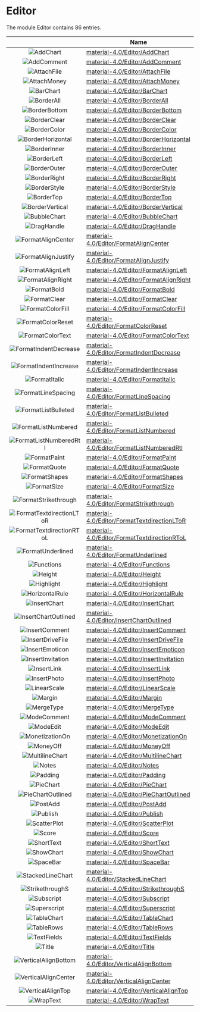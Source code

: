 # Editor

The module Editor contains 86 entries.



| |Name|
|:---:|---|
|![AddChart](../material-4.0/Editor/AddChart.element.png)|[material-4.0/Editor/AddChart](../material-4.0/Editor/AddChart.md)
|![AddComment](../material-4.0/Editor/AddComment.element.png)|[material-4.0/Editor/AddComment](../material-4.0/Editor/AddComment.md)
|![AttachFile](../material-4.0/Editor/AttachFile.element.png)|[material-4.0/Editor/AttachFile](../material-4.0/Editor/AttachFile.md)
|![AttachMoney](../material-4.0/Editor/AttachMoney.element.png)|[material-4.0/Editor/AttachMoney](../material-4.0/Editor/AttachMoney.md)
|![BarChart](../material-4.0/Editor/BarChart.element.png)|[material-4.0/Editor/BarChart](../material-4.0/Editor/BarChart.md)
|![BorderAll](../material-4.0/Editor/BorderAll.element.png)|[material-4.0/Editor/BorderAll](../material-4.0/Editor/BorderAll.md)
|![BorderBottom](../material-4.0/Editor/BorderBottom.element.png)|[material-4.0/Editor/BorderBottom](../material-4.0/Editor/BorderBottom.md)
|![BorderClear](../material-4.0/Editor/BorderClear.element.png)|[material-4.0/Editor/BorderClear](../material-4.0/Editor/BorderClear.md)
|![BorderColor](../material-4.0/Editor/BorderColor.element.png)|[material-4.0/Editor/BorderColor](../material-4.0/Editor/BorderColor.md)
|![BorderHorizontal](../material-4.0/Editor/BorderHorizontal.element.png)|[material-4.0/Editor/BorderHorizontal](../material-4.0/Editor/BorderHorizontal.md)
|![BorderInner](../material-4.0/Editor/BorderInner.element.png)|[material-4.0/Editor/BorderInner](../material-4.0/Editor/BorderInner.md)
|![BorderLeft](../material-4.0/Editor/BorderLeft.element.png)|[material-4.0/Editor/BorderLeft](../material-4.0/Editor/BorderLeft.md)
|![BorderOuter](../material-4.0/Editor/BorderOuter.element.png)|[material-4.0/Editor/BorderOuter](../material-4.0/Editor/BorderOuter.md)
|![BorderRight](../material-4.0/Editor/BorderRight.element.png)|[material-4.0/Editor/BorderRight](../material-4.0/Editor/BorderRight.md)
|![BorderStyle](../material-4.0/Editor/BorderStyle.element.png)|[material-4.0/Editor/BorderStyle](../material-4.0/Editor/BorderStyle.md)
|![BorderTop](../material-4.0/Editor/BorderTop.element.png)|[material-4.0/Editor/BorderTop](../material-4.0/Editor/BorderTop.md)
|![BorderVertical](../material-4.0/Editor/BorderVertical.element.png)|[material-4.0/Editor/BorderVertical](../material-4.0/Editor/BorderVertical.md)
|![BubbleChart](../material-4.0/Editor/BubbleChart.element.png)|[material-4.0/Editor/BubbleChart](../material-4.0/Editor/BubbleChart.md)
|![DragHandle](../material-4.0/Editor/DragHandle.element.png)|[material-4.0/Editor/DragHandle](../material-4.0/Editor/DragHandle.md)
|![FormatAlignCenter](../material-4.0/Editor/FormatAlignCenter.element.png)|[material-4.0/Editor/FormatAlignCenter](../material-4.0/Editor/FormatAlignCenter.md)
|![FormatAlignJustify](../material-4.0/Editor/FormatAlignJustify.element.png)|[material-4.0/Editor/FormatAlignJustify](../material-4.0/Editor/FormatAlignJustify.md)
|![FormatAlignLeft](../material-4.0/Editor/FormatAlignLeft.element.png)|[material-4.0/Editor/FormatAlignLeft](../material-4.0/Editor/FormatAlignLeft.md)
|![FormatAlignRight](../material-4.0/Editor/FormatAlignRight.element.png)|[material-4.0/Editor/FormatAlignRight](../material-4.0/Editor/FormatAlignRight.md)
|![FormatBold](../material-4.0/Editor/FormatBold.element.png)|[material-4.0/Editor/FormatBold](../material-4.0/Editor/FormatBold.md)
|![FormatClear](../material-4.0/Editor/FormatClear.element.png)|[material-4.0/Editor/FormatClear](../material-4.0/Editor/FormatClear.md)
|![FormatColorFill](../material-4.0/Editor/FormatColorFill.element.png)|[material-4.0/Editor/FormatColorFill](../material-4.0/Editor/FormatColorFill.md)
|![FormatColorReset](../material-4.0/Editor/FormatColorReset.element.png)|[material-4.0/Editor/FormatColorReset](../material-4.0/Editor/FormatColorReset.md)
|![FormatColorText](../material-4.0/Editor/FormatColorText.element.png)|[material-4.0/Editor/FormatColorText](../material-4.0/Editor/FormatColorText.md)
|![FormatIndentDecrease](../material-4.0/Editor/FormatIndentDecrease.element.png)|[material-4.0/Editor/FormatIndentDecrease](../material-4.0/Editor/FormatIndentDecrease.md)
|![FormatIndentIncrease](../material-4.0/Editor/FormatIndentIncrease.element.png)|[material-4.0/Editor/FormatIndentIncrease](../material-4.0/Editor/FormatIndentIncrease.md)
|![FormatItalic](../material-4.0/Editor/FormatItalic.element.png)|[material-4.0/Editor/FormatItalic](../material-4.0/Editor/FormatItalic.md)
|![FormatLineSpacing](../material-4.0/Editor/FormatLineSpacing.element.png)|[material-4.0/Editor/FormatLineSpacing](../material-4.0/Editor/FormatLineSpacing.md)
|![FormatListBulleted](../material-4.0/Editor/FormatListBulleted.element.png)|[material-4.0/Editor/FormatListBulleted](../material-4.0/Editor/FormatListBulleted.md)
|![FormatListNumbered](../material-4.0/Editor/FormatListNumbered.element.png)|[material-4.0/Editor/FormatListNumbered](../material-4.0/Editor/FormatListNumbered.md)
|![FormatListNumberedRtl](../material-4.0/Editor/FormatListNumberedRtl.element.png)|[material-4.0/Editor/FormatListNumberedRtl](../material-4.0/Editor/FormatListNumberedRtl.md)
|![FormatPaint](../material-4.0/Editor/FormatPaint.element.png)|[material-4.0/Editor/FormatPaint](../material-4.0/Editor/FormatPaint.md)
|![FormatQuote](../material-4.0/Editor/FormatQuote.element.png)|[material-4.0/Editor/FormatQuote](../material-4.0/Editor/FormatQuote.md)
|![FormatShapes](../material-4.0/Editor/FormatShapes.element.png)|[material-4.0/Editor/FormatShapes](../material-4.0/Editor/FormatShapes.md)
|![FormatSize](../material-4.0/Editor/FormatSize.element.png)|[material-4.0/Editor/FormatSize](../material-4.0/Editor/FormatSize.md)
|![FormatStrikethrough](../material-4.0/Editor/FormatStrikethrough.element.png)|[material-4.0/Editor/FormatStrikethrough](../material-4.0/Editor/FormatStrikethrough.md)
|![FormatTextdirectionLToR](../material-4.0/Editor/FormatTextdirectionLToR.element.png)|[material-4.0/Editor/FormatTextdirectionLToR](../material-4.0/Editor/FormatTextdirectionLToR.md)
|![FormatTextdirectionRToL](../material-4.0/Editor/FormatTextdirectionRToL.element.png)|[material-4.0/Editor/FormatTextdirectionRToL](../material-4.0/Editor/FormatTextdirectionRToL.md)
|![FormatUnderlined](../material-4.0/Editor/FormatUnderlined.element.png)|[material-4.0/Editor/FormatUnderlined](../material-4.0/Editor/FormatUnderlined.md)
|![Functions](../material-4.0/Editor/Functions.element.png)|[material-4.0/Editor/Functions](../material-4.0/Editor/Functions.md)
|![Height](../material-4.0/Editor/Height.element.png)|[material-4.0/Editor/Height](../material-4.0/Editor/Height.md)
|![Highlight](../material-4.0/Editor/Highlight.element.png)|[material-4.0/Editor/Highlight](../material-4.0/Editor/Highlight.md)
|![HorizontalRule](../material-4.0/Editor/HorizontalRule.element.png)|[material-4.0/Editor/HorizontalRule](../material-4.0/Editor/HorizontalRule.md)
|![InsertChart](../material-4.0/Editor/InsertChart.element.png)|[material-4.0/Editor/InsertChart](../material-4.0/Editor/InsertChart.md)
|![InsertChartOutlined](../material-4.0/Editor/InsertChartOutlined.element.png)|[material-4.0/Editor/InsertChartOutlined](../material-4.0/Editor/InsertChartOutlined.md)
|![InsertComment](../material-4.0/Editor/InsertComment.element.png)|[material-4.0/Editor/InsertComment](../material-4.0/Editor/InsertComment.md)
|![InsertDriveFile](../material-4.0/Editor/InsertDriveFile.element.png)|[material-4.0/Editor/InsertDriveFile](../material-4.0/Editor/InsertDriveFile.md)
|![InsertEmoticon](../material-4.0/Editor/InsertEmoticon.element.png)|[material-4.0/Editor/InsertEmoticon](../material-4.0/Editor/InsertEmoticon.md)
|![InsertInvitation](../material-4.0/Editor/InsertInvitation.element.png)|[material-4.0/Editor/InsertInvitation](../material-4.0/Editor/InsertInvitation.md)
|![InsertLink](../material-4.0/Editor/InsertLink.element.png)|[material-4.0/Editor/InsertLink](../material-4.0/Editor/InsertLink.md)
|![InsertPhoto](../material-4.0/Editor/InsertPhoto.element.png)|[material-4.0/Editor/InsertPhoto](../material-4.0/Editor/InsertPhoto.md)
|![LinearScale](../material-4.0/Editor/LinearScale.element.png)|[material-4.0/Editor/LinearScale](../material-4.0/Editor/LinearScale.md)
|![Margin](../material-4.0/Editor/Margin.element.png)|[material-4.0/Editor/Margin](../material-4.0/Editor/Margin.md)
|![MergeType](../material-4.0/Editor/MergeType.element.png)|[material-4.0/Editor/MergeType](../material-4.0/Editor/MergeType.md)
|![ModeComment](../material-4.0/Editor/ModeComment.element.png)|[material-4.0/Editor/ModeComment](../material-4.0/Editor/ModeComment.md)
|![ModeEdit](../material-4.0/Editor/ModeEdit.element.png)|[material-4.0/Editor/ModeEdit](../material-4.0/Editor/ModeEdit.md)
|![MonetizationOn](../material-4.0/Editor/MonetizationOn.element.png)|[material-4.0/Editor/MonetizationOn](../material-4.0/Editor/MonetizationOn.md)
|![MoneyOff](../material-4.0/Editor/MoneyOff.element.png)|[material-4.0/Editor/MoneyOff](../material-4.0/Editor/MoneyOff.md)
|![MultilineChart](../material-4.0/Editor/MultilineChart.element.png)|[material-4.0/Editor/MultilineChart](../material-4.0/Editor/MultilineChart.md)
|![Notes](../material-4.0/Editor/Notes.element.png)|[material-4.0/Editor/Notes](../material-4.0/Editor/Notes.md)
|![Padding](../material-4.0/Editor/Padding.element.png)|[material-4.0/Editor/Padding](../material-4.0/Editor/Padding.md)
|![PieChart](../material-4.0/Editor/PieChart.element.png)|[material-4.0/Editor/PieChart](../material-4.0/Editor/PieChart.md)
|![PieChartOutlined](../material-4.0/Editor/PieChartOutlined.element.png)|[material-4.0/Editor/PieChartOutlined](../material-4.0/Editor/PieChartOutlined.md)
|![PostAdd](../material-4.0/Editor/PostAdd.element.png)|[material-4.0/Editor/PostAdd](../material-4.0/Editor/PostAdd.md)
|![Publish](../material-4.0/Editor/Publish.element.png)|[material-4.0/Editor/Publish](../material-4.0/Editor/Publish.md)
|![ScatterPlot](../material-4.0/Editor/ScatterPlot.element.png)|[material-4.0/Editor/ScatterPlot](../material-4.0/Editor/ScatterPlot.md)
|![Score](../material-4.0/Editor/Score.element.png)|[material-4.0/Editor/Score](../material-4.0/Editor/Score.md)
|![ShortText](../material-4.0/Editor/ShortText.element.png)|[material-4.0/Editor/ShortText](../material-4.0/Editor/ShortText.md)
|![ShowChart](../material-4.0/Editor/ShowChart.element.png)|[material-4.0/Editor/ShowChart](../material-4.0/Editor/ShowChart.md)
|![SpaceBar](../material-4.0/Editor/SpaceBar.element.png)|[material-4.0/Editor/SpaceBar](../material-4.0/Editor/SpaceBar.md)
|![StackedLineChart](../material-4.0/Editor/StackedLineChart.element.png)|[material-4.0/Editor/StackedLineChart](../material-4.0/Editor/StackedLineChart.md)
|![StrikethroughS](../material-4.0/Editor/StrikethroughS.element.png)|[material-4.0/Editor/StrikethroughS](../material-4.0/Editor/StrikethroughS.md)
|![Subscript](../material-4.0/Editor/Subscript.element.png)|[material-4.0/Editor/Subscript](../material-4.0/Editor/Subscript.md)
|![Superscript](../material-4.0/Editor/Superscript.element.png)|[material-4.0/Editor/Superscript](../material-4.0/Editor/Superscript.md)
|![TableChart](../material-4.0/Editor/TableChart.element.png)|[material-4.0/Editor/TableChart](../material-4.0/Editor/TableChart.md)
|![TableRows](../material-4.0/Editor/TableRows.element.png)|[material-4.0/Editor/TableRows](../material-4.0/Editor/TableRows.md)
|![TextFields](../material-4.0/Editor/TextFields.element.png)|[material-4.0/Editor/TextFields](../material-4.0/Editor/TextFields.md)
|![Title](../material-4.0/Editor/Title.element.png)|[material-4.0/Editor/Title](../material-4.0/Editor/Title.md)
|![VerticalAlignBottom](../material-4.0/Editor/VerticalAlignBottom.element.png)|[material-4.0/Editor/VerticalAlignBottom](../material-4.0/Editor/VerticalAlignBottom.md)
|![VerticalAlignCenter](../material-4.0/Editor/VerticalAlignCenter.element.png)|[material-4.0/Editor/VerticalAlignCenter](../material-4.0/Editor/VerticalAlignCenter.md)
|![VerticalAlignTop](../material-4.0/Editor/VerticalAlignTop.element.png)|[material-4.0/Editor/VerticalAlignTop](../material-4.0/Editor/VerticalAlignTop.md)
|![WrapText](../material-4.0/Editor/WrapText.element.png)|[material-4.0/Editor/WrapText](../material-4.0/Editor/WrapText.md)

